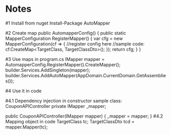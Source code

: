 # Notes
#1 Install from nuget
Install-Package AutoMapper

#2 Create map
public AutomapperConfig() 
{
	public static MapperConfiguration RegisterMapper()
	{
		var cfg = new MapperConfiguration(cf => {
			//register config here
			//sample code: cf.CreateMap<TargetClass, TargetClassDto>();
		});
		return cfg;
	}
}

#3 Use maps in program.cs
IMapper mapper = AutomapperConfig.RegisterMapper().CreateMapper();
builder.Services.AddSingleton(mapper);
builder.Services.AddAutoMapper(AppDomain.CurrentDomain.GetAssemblies());

#4 Use it in code

#4.1 Dependency injection in constructor
sample class: CouponAPIController
private IMapper _mapper;

public CouponAPIController(IMapper mapper)
{
  _mapper = mapper;
}
#4.2 Mapping object in code
TargetClass tc;
TargetClassDto tcd = mapper.Mapper<TargetClassDto>(tc);

